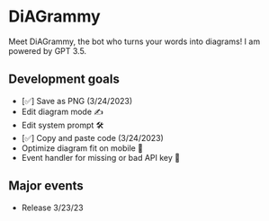 # DiAGrammy
Meet DiAGrammy, the bot who turns your words into diagrams! I am powered by GPT 3.5.

## Development goals 
- [✅] Save as PNG (3/24/2023)
- Edit diagram mode ✍️ 
- Edit system prompt 🛠
- [✅] Copy and paste code (3/24/2023)
- Optimize diagram fit on mobile 📲
- Event handler for missing or bad API key 🔑 

## Major events
- Release 3/23/23
